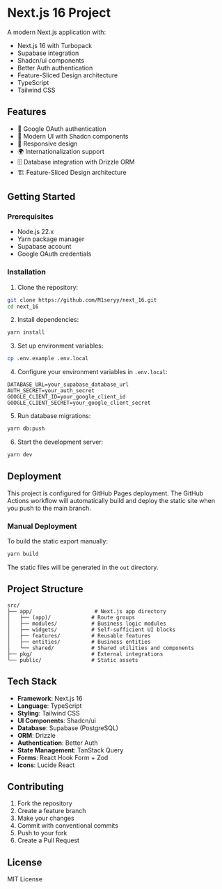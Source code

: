 # Next.js 16 Project

A modern Next.js application with:
- Next.js 16 with Turbopack
- Supabase integration
- Shadcn/ui components
- Better Auth authentication
- Feature-Sliced Design architecture
- TypeScript
- Tailwind CSS

## Features

- 🔐 Google OAuth authentication
- 🎨 Modern UI with Shadcn components
- 📱 Responsive design
- 🌍 Internationalization support
- 🗄️ Database integration with Drizzle ORM
- 🏗️ Feature-Sliced Design architecture

## Getting Started

### Prerequisites

- Node.js 22.x
- Yarn package manager
- Supabase account
- Google OAuth credentials

### Installation

1. Clone the repository:
```bash
git clone https://github.com/M1seryy/next_16.git
cd next_16
```

2. Install dependencies:
```bash
yarn install
```

3. Set up environment variables:
```bash
cp .env.example .env.local
```

4. Configure your environment variables in `.env.local`:
```env
DATABASE_URL=your_supabase_database_url
AUTH_SECRET=your_auth_secret
GOOGLE_CLIENT_ID=your_google_client_id
GOOGLE_CLIENT_SECRET=your_google_client_secret
```

5. Run database migrations:
```bash
yarn db:push
```

6. Start the development server:
```bash
yarn dev
```

## Deployment

This project is configured for GitHub Pages deployment. The GitHub Actions workflow will automatically build and deploy the static site when you push to the main branch.

### Manual Deployment

To build the static export manually:

```bash
yarn build
```

The static files will be generated in the `out` directory.

## Project Structure

```
src/
├── app/                    # Next.js app directory
│   ├── (app)/             # Route groups
│   ├── modules/           # Business logic modules
│   ├── widgets/           # Self-sufficient UI blocks
│   ├── features/          # Reusable features
│   ├── entities/          # Business entities
│   └── shared/            # Shared utilities and components
├── pkg/                   # External integrations
└── public/                # Static assets
```

## Tech Stack

- **Framework**: Next.js 16
- **Language**: TypeScript
- **Styling**: Tailwind CSS
- **UI Components**: Shadcn/ui
- **Database**: Supabase (PostgreSQL)
- **ORM**: Drizzle
- **Authentication**: Better Auth
- **State Management**: TanStack Query
- **Forms**: React Hook Form + Zod
- **Icons**: Lucide React

## Contributing

1. Fork the repository
2. Create a feature branch
3. Make your changes
4. Commit with conventional commits
5. Push to your fork
6. Create a Pull Request

## License

MIT License